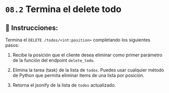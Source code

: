 # `08.2` Termina el delete todo

## 📝 Instrucciones:

Termina el `DELETE /todos/<int:position>` completando los siguientes pasos:

1. Recibe la posición que el cliente desea eliminar como primer parámetro de la función del endpoint `delete_todo`.

2. Elimina la tarea (task) de la lista de `todos`. Puedes usar cualquier método de Python que permita eliminar items de una lista por posición.

3. Retorna el jsonify de la lista de `todos` actualizado. 
